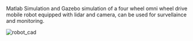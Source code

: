 Matlab Simulation and Gazebo simulation of a four wheel omni wheel drive mobile robot equipped with lidar and camera, can be used for survellaince and monitoring.

![robot_cad](https://user-images.githubusercontent.com/97225407/235929303-a7f2fa23-a669-4b00-878e-aa0020ef08cf.png)
